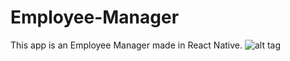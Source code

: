 # Employee-Manager
This app is an Employee Manager made in React Native.
![alt tag](https://image.ibb.co/ddOEu7/Screenshot_7.jpg "Description goes here")
